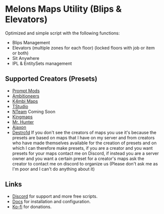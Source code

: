 # Melons Maps Utility (Blips & Elevators)
Optimized and simple script with the following functions:
- Blips Management
- Elevators (multiple zones for each floor) (locked floors with job or item or both)
- Sit Anywhere
- IPL & EntitySets management

## Supported Creators (Presets)
- [Prompt Mods](https://fivem.prompt-mods.com/)
- [Ambitioneers](https://ambitioneers.tebex.io/)
- [K4mbi Maps](https://k4mb1maps.com/)
- [TStudio](https://turbosaif.tebex.io/)
- [NTeam](https://nteamdev.tebex.io/) Coming Soon
- [Kingmaps](https://kingmaps.net/)
- [Mr. Hunter](https://mrhunter.tebex.io/)
- [Ajaxon](https://ajaxon.tebex.io/)
- [Destro1d](https://destro1d.tebex.io/)
If you don't see the creators of maps you use it's because the presets are based on maps that I have on my server and from creators who have made themselves available for the creation of presets and on which I can therefore make presets, if you are a creator and you want presets for your maps contact me on Discord, if instead you are a server owner and you want a certain preset for a creator's maps ask the creator to contact me on discord to organize us (Please don't ask me as I'm poor and I can't do anything about it)

## Links
- [Discord](https://discord.gg/RxpNTx2YKZ) for support and more free scripts.
- [Docs](https://melons-development.gitbook.io/melons-development/resources/melons-maps-utility) for installation and configuration.
- [Ko-fi](https://ko-fi.com/ilmelons) for donations.
